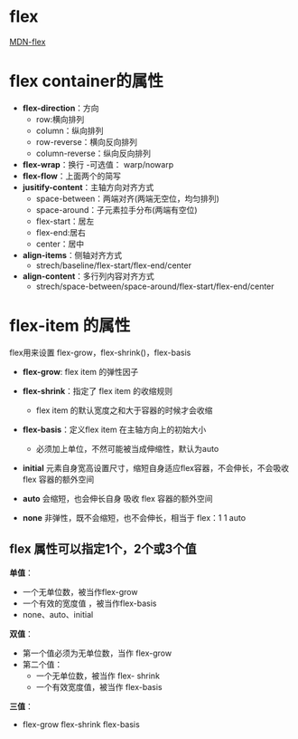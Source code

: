 # flex
[MDN-flex](https://developer.mozilla.org/zh-CN/docs/Web/CSS/flex)
# flex container的属性

- **flex-direction**：方向
  - row:横向排列
  - column：纵向排列
  - row-reverse：横向反向排列
  - column-reverse：纵向反向排列
- **flex-wrap**：换行
  -可选值： warp/nowarp
- **flex-flow**：上面两个的简写
- **jusitify-content**：主轴方向对齐方式
  - space-between：两端对齐(两端无空位，均匀排列)
  - space-around：子元素拉手分布(两端有空位)
  - flex-start：居左
  - flex-end:居右
  - center：居中
- **align-items**：侧轴对齐方式
  - strech/baseline/flex-start/flex-end/center
- **align-content**：多行列内容对齐方式
  - strech/space-between/space-around/flex-start/flex-end/center

# flex-item 的属性
flex用来设置 flex-grow，flex-shrink()，flex-basis

- **flex-grow**: flex item 的弹性因子
- **flex-shrink**：指定了 flex item 的收缩规则
  - flex item 的默认宽度之和大于容器的时候才会收缩
- **flex-basis**：定义flex item 在主轴方向上的初始大小
  - 必须加上单位，不然可能被当成伸缩性，默认为auto

- **initial**
元素自身宽高设置尺寸，缩短自身适应flex容器，不会伸长，不会吸收 flex 容器的额外空间
- **auto**
会缩短，也会伸长自身 吸收 flex 容器的额外空间
- **none**
非弹性，既不会缩短，也不会伸长，相当于 flex：1 1 auto

## flex 属性可以指定1个，2个或3个值

**单值**：
  - 一个无单位数，被当作flex-grow
  - 一个有效的宽度值 ，被当作flex-basis
  - none、auto、initial

**双值**：
  - 第一个值必须为无单位数，当作 flex-grow
  - 第二个值：
    - 一个无单位数，被当作 flex- shrink
    - 一个有效宽度值，被当作 flex-basis

**三值**：
  - flex-grow flex-shrink flex-basis















